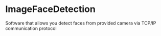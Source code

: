 # ImageFaceDetection
Software that allows you detect faces from provided camera via TCP/IP communication protocol
